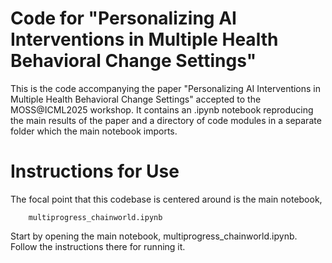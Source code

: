 # Code for "Personalizing AI Interventions in Multiple Health Behavioral Change Settings"

This is the code accompanying the paper "Personalizing AI Interventions in Multiple Health Behavioral Change Settings" accepted to the MOSS@ICML2025 workshop.
It contains an .ipynb notebook reproducing the main results of the paper and a directory of code modules in a separate folder which the main notebook imports.

# Instructions for Use
The focal point that this codebase is centered around is the main notebook, 
```
    multiprogress_chainworld.ipynb
```
Start by opening the main notebook, multiprogress_chainworld.ipynb.  Follow
the instructions there for running it.
